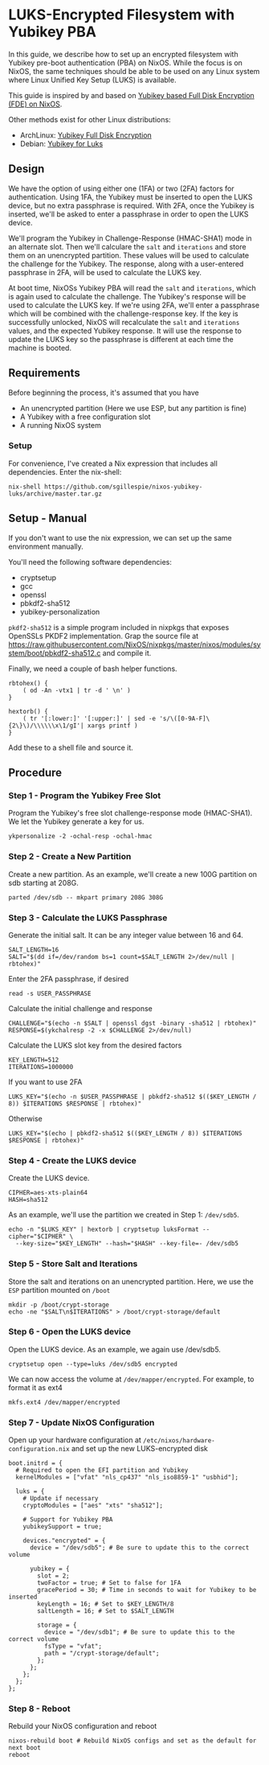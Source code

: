 # LUKS-Encrypted Filesystem with Yubikey PBA
In this guide, we describe how to set up an encrypted filesystem with Yubikey pre-boot authentication (PBA) on NixOS. While the focus is on NixOS, the same techniques should be able to be used on any Linux system where Linux Unified Key Setup (LUKS) is available.

This guide is inspired by and based on [Yubikey based Full Disk Encryption (FDE) on NixOS](https://nixos.wiki/wiki/Yubikey_based_Full_Disk_Encryption_(FDE)_on_NixOS).

Other methods exist for other Linux distributions:

 * ArchLinux: [Yubikey Full Disk Encryption](https://github.com/agherzan/yubikey-full-disk-encryption)
 * Debian: [Yubikey for Luks](https://github.com/cornelinux/yubikey-luks)

## Design
We have the option of using either one (1FA) or two (2FA) factors for authentication. Using 1FA, the Yubikey must be inserted to open the LUKS device, but no extra passphrase is required. With 2FA, once the Yubikey is inserted, we'll be asked to enter a passphrase in order to open the LUKS device.

We'll program the Yubikey in Challenge-Response (HMAC-SHA1) mode in an alternate slot. Then we'll calculare the `salt` and `iterations` and store them on an unencrypted partition. These values will be used to calculate the challenge for the Yubikey. The response, along with a user-entered passphrase in 2FA, will be used to calculate the LUKS key.

At boot time, NixOSs Yubikey PBA will read the `salt` and `iterations`, which is again used to calculate the challenge. The Yubikey's response will be used to calculate the LUKS key. If we're using 2FA, we'll enter a passphrase which will be combined with the challenge-response key. If the key is successfully unlocked, NixOS will recalculate the `salt` and `iterations` values, and the expected Yubikey response. It will use the response to update the LUKS key so the passphrase is different at each time the machine is booted.

## Requirements
Before beginning the process, it's assumed that you have

 * An unencrypted partition (Here we use ESP, but any partition is fine)
 * A Yubikey with a free configuration slot
 * A running NixOS system
 
### Setup
For convenience, I've created a Nix expression that includes all dependencies. Enter the nix-shell:

    nix-shell https://github.com/sgillespie/nixos-yubikey-luks/archive/master.tar.gz

## Setup - Manual
If you don't want to use the nix expression, we can set up the same environment manually.

You'll need the following software dependencies:

 * cryptsetup
 * gcc
 * openssl
 * pbkdf2-sha512
 * yubikey-personalization
 
`pkdf2-sha512` is a simple program included in nixpkgs that exposes OpenSSLs PKDF2 implementation. Grap the source file at https://raw.githubusercontent.com/NixOS/nixpkgs/master/nixos/modules/system/boot/pbkdf2-sha512.c and compile it.

Finally, we need a couple of bash helper functions.

    rbtohex() {
        ( od -An -vtx1 | tr -d ' \n' )
    }

    hextorb() {
        ( tr '[:lower:]' '[:upper:]' | sed -e 's/\([0-9A-F]\{2\}\)/\\\\\\x\1/gI'| xargs printf )
    }

Add these to a shell file and source it.

## Procedure
### Step 1 - Program the Yubikey Free Slot
Program the Yubikey's free slot challenge-response mode (HMAC-SHA1). We let the Yubikey generate a key for us.

    ykpersonalize -2 -ochal-resp -ochal-hmac

### Step 2 - Create a New Partition
Create a new partition. As an example, we'll create a new 100G partition on sdb starting at 208G.

    parted /dev/sdb -- mkpart primary 208G 308G

### Step 3 - Calculate the LUKS Passphrase
Generate the initial salt. It can be any integer value between 16 and 64.

    SALT_LENGTH=16
    SALT="$(dd if=/dev/random bs=1 count=$SALT_LENGTH 2>/dev/null | rbtohex)"
    
Enter the 2FA passphrase, if desired

    read -s USER_PASSPHRASE
    
Calculate the initial challenge and response

    CHALLENGE="$(echo -n $SALT | openssl dgst -binary -sha512 | rbtohex)"
    RESPONSE=$(ykchalresp -2 -x $CHALLENGE 2>/dev/null)
    
Calculate the LUKS slot key from the desired factors

    KEY_LENGTH=512
    ITERATIONS=1000000
    
If you want to use 2FA

    LUKS_KEY="$(echo -n $USER_PASSPHRASE | pbkdf2-sha512 $(($KEY_LENGTH / 8)) $ITERATIONS $RESPONSE | rbtohex)"

Otherwise
    
    LUKS_KEY="$(echo | pbkdf2-sha512 $(($KEY_LENGTH / 8)) $ITERATIONS $RESPONSE | rbtohex)"

### Step 4 - Create the LUKS device
Create the LUKS device. 

    CIPHER=aes-xts-plain64
    HASH=sha512
    
As an example, we'll use the partition we created in Step 1: `/dev/sdb5`.
    
    echo -n "$LUKS_KEY" | hextorb | cryptsetup luksFormat --cipher="$CIPHER" \ 
      --key-size="$KEY_LENGTH" --hash="$HASH" --key-file=- /dev/sdb5

### Step 5 - Store Salt and Iterations
Store the salt and iterations on an unencrypted partition. Here, we use the `ESP` partition mounted on `/boot`

    mkdir -p /boot/crypt-storage
    echo -ne "$SALT\n$ITERATIONS" > /boot/crypt-storage/default
  
### Step 6 - Open the LUKS device
Open the LUKS device. As an example, we again use /dev/sdb5.

    cryptsetup open --type=luks /dev/sdb5 encrypted
    
We can now access the volume at `/dev/mapper/encrypted`. For example, to format it as ext4

    mkfs.ext4 /dev/mapper/encrypted

### Step 7 - Update NixOS Configuration
Open up your hardware configuration at `/etc/nixos/hardware-configuration.nix` and set up the new LUKS-encrypted disk

    boot.initrd = {
      # Required to open the EFI partition and Yubikey
      kernelModules = ["vfat" "nls_cp437" "nls_iso8859-1" "usbhid"];
      
      luks = {
        # Update if necessary
        cryptoModules = ["aes" "xts" "sha512"];
        
        # Support for Yubikey PBA
        yubikeySupport = true;
        
        devices."encrypted" = {
          device = "/dev/sdb5"; # Be sure to update this to the correct volume
          
          yubikey = {
            slot = 2;
            twoFactor = true; # Set to false for 1FA
            gracePeriod = 30; # Time in seconds to wait for Yubikey to be inserted
            keyLength = 16; # Set to $KEY_LENGTH/8
            saltLength = 16; # Set to $SALT_LENGTH
            
            storage = {
              device = "/dev/sdb1"; # Be sure to update this to the correct volume
              fsType = "vfat";
              path = "/crypt-storage/default";
            };
          };
        };
      };
    };
   
### Step 8 - Reboot
Rebuild your NixOS configuration and reboot

    nixos-rebuild boot # Rebuild NixOS configs and set as the default for next boot
    reboot
